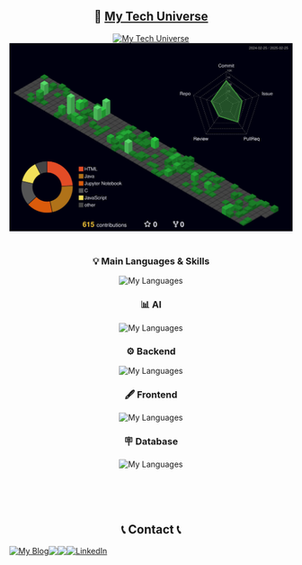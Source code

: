 <div align="center">

## 🌌 [My Tech Universe](https://ardkyer.github.io/tech-stack-3d)


<a href="https://ardkyer.github.io/tech-stack-3d">
    <img src="https://img.shields.io/badge/My%20Tech%20Universe%20←%20Click-001F3F?style=for-the-badge&logo=stackshare&logoColor=white" alt="My Tech Universe" />
</a>


<picture>
    <source media="(prefers-color-scheme: dark)" srcset="https://raw.githubusercontent.com/ardkyer/ardkyer/output-3d-contrib/profile-night-green.svg" />
    <source media="(prefers-color-scheme: light)" srcset="https://raw.githubusercontent.com/ardkyer/ardkyer/output-3d-contrib/profile-green-animate.svg" />
    <img src="https://raw.githubusercontent.com/ardkyer/ardkyer/output-3d-contrib/profile-night-green.svg" />
</picture>


<br>
<br>

### 💡 Main Languages & Skills

![My Languages](https://skillicons.dev/icons?i=py,pytorch,spring,fastapi,html,css,js)

### 📊 AI

![My Languages](https://skillicons.dev/icons?i=py,pytorch,tensorflow)

### ⚙️ Backend

![My Languages](https://skillicons.dev/icons?i=spring,fastapi,ruby)

### 🖋️ Frontend

![My Languages](https://skillicons.dev/icons?i=html,css,js,react)

### 🪧 Database

![My Languages](https://skillicons.dev/icons?i=mysql,postgres,sqlite)










<br>
<br>
<br>


 
## 📞 Contact 📞
<div style="display:flex; flex-direction:row;">
    <a href="https://ardkyer.github.io/">
        <img src="https://img.shields.io/badge/MY%20BLOG-000000?style=for-the-badge&logo=ghost&logoColor=white" alt="My Blog" />
    </a>
    <a href="https://www.instagram.com/kangh_9">
        <img src="https://img.shields.io/badge/Instagram-E4405F?style=for-the-badge&logo=Instagram&logoColor=white"> 
    </a>
    <a href="mailto:khg0207k@gmail.com">
        <img src="https://img.shields.io/badge/Gmail-EA4335?style=for-the-badge&logo=Gmail&logoColor=white"> 
    </a>
    <a href="https://www.linkedin.com/in/%ED%98%84%EA%B5%AC-%EA%B0%95-683a5a314/">
        <img src="https://img.shields.io/badge/LinkedIn-0077B5?style=for-the-badge&logo=linkedin&logoColor=white" alt="LinkedIn" />
    </a>
</div><br>





</div>
